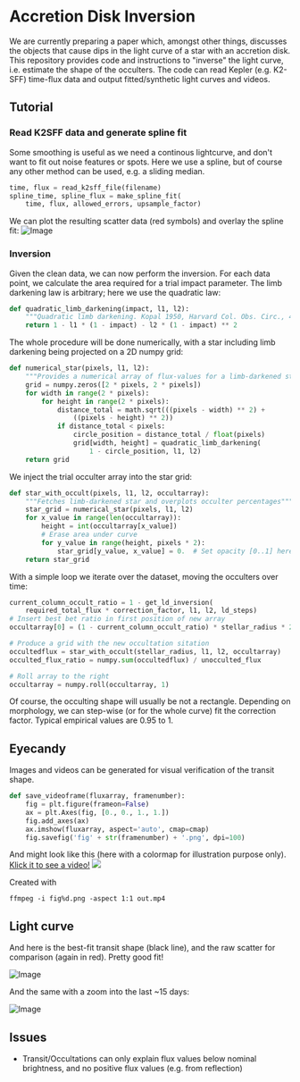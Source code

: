 # Accretion Disk Inversion
We are currently preparing a paper which, amongst other things, discusses the objects that cause dips in the light curve of a star with an accretion disk. This repository provides code and instructions to "inverse" the light curve, i.e. estimate the shape of the occulters. The code can read Kepler (e.g. K2-SFF) time-flux data and output fitted/synthetic light curves and videos.

## Tutorial
### Read K2SFF data and generate spline fit
Some smoothing is useful as we need a continous lightcurve, and don't want to fit out noise features or spots. Here we use a spline, but of course any other method can be used, e.g. a sliding median.
```python
time, flux = read_k2sff_file(filename)
spline_time, spline_flux = make_spline_fit(
    time, flux, allowed_errors, upsample_factor)
```
We can plot the resulting scatter data (red symbols) and overlay the spline fit:
![Image](http://www.jaekle.info/c2.png)

### Inversion
Given the clean data, we can now perform the inversion. For each data point, we calculate the area required for a trial impact parameter. The limb darkening law is arbitrary; here we use the quadratic law:
```python
def quadratic_limb_darkening(impact, l1, l2):
    """Quadratic limb darkening. Kopal 1950, Harvard Col. Obs. Circ., 454, 1"""
    return 1 - l1 * (1 - impact) - l2 * (1 - impact) ** 2
```
The whole procedure will be done numerically, with a star including limb darkening being projected on a 2D numpy grid:
```python
def numerical_star(pixels, l1, l2):
    """Provides a numerical array of flux-values for a limb-darkened star"""
    grid = numpy.zeros([2 * pixels, 2 * pixels])
    for width in range(2 * pixels):
        for height in range(2 * pixels):
            distance_total = math.sqrt(((pixels - width) ** 2) +
                ((pixels - height) ** 2))
            if distance_total < pixels:
                circle_position = distance_total / float(pixels)
                grid[width, height] = quadratic_limb_darkening(
                    1 - circle_position, l1, l2)
    return grid
```

We inject the trial occulter array into the star grid:
```python
def star_with_occult(pixels, l1, l2, occultarray):
    """Fetches limb-darkened star and overplots occulter percentages"""
    star_grid = numerical_star(pixels, l1, l2)
    for x_value in range(len(occultarray)):
        height = int(occultarray[x_value])
        # Erase area under curve
        for y_value in range(height, pixels * 2):
            star_grid[y_value, x_value] = 0.  # Set opacity [0..1] here
    return star_grid
```
With a simple loop we iterate over the dataset, moving the occulters over time:
```python
current_column_occult_ratio = 1 - get_ld_inversion(
    required_total_flux * correction_factor, l1, l2, ld_steps)
# Insert best bet ratio in first position of new array
occultarray[0] = (1 - current_column_occult_ratio) * stellar_radius * 2

# Produce a grid with the new occultation sitation
occultedflux = star_with_occult(stellar_radius, l1, l2, occultarray)
occulted_flux_ratio = numpy.sum(occultedflux) / unocculted_flux

# Roll array to the right
occultarray = numpy.roll(occultarray, 1)
```

Of course, the occulting shape will usually be not a rectangle. Depending on morphology, we can step-wise (or for the whole curve) fit the correction factor. Typical empirical values are 0.95 to 1.


## Eyecandy
Images and videos can be generated for visual verification of the transit shape.
```python
def save_videoframe(fluxarray, framenumber):
    fig = plt.figure(frameon=False)
    ax = plt.Axes(fig, [0., 0., 1., 1.])
    fig.add_axes(ax)
    ax.imshow(fluxarray, aspect='auto', cmap=cmap)
    fig.savefig('fig' + str(framenumber) + '.png', dpi=100)
```
And might look like this (here with a colormap for illustration purpose only). [Klick it to see a video!](https://youtu.be/6aC-9ps_fqU)
[![](http://www.jaekle.info/c4.png)](https://youtu.be/6aC-9ps_fqU)

Created with
```
ffmpeg -i fig%d.png -aspect 1:1 out.mp4
```

## Light curve
And here is the best-fit transit shape (black line), and the raw scatter for comparison (again in red). Pretty good fit!

![Image](http://www.jaekle.info/c1.png "Img1")

And the same with a zoom into the last ~15 days:

![Image](http://www.jaekle.info/c3.png "Img1")

## Issues
* Transit/Occultations can only explain flux values below nominal brightness, and no positive flux values (e.g. from reflection)
